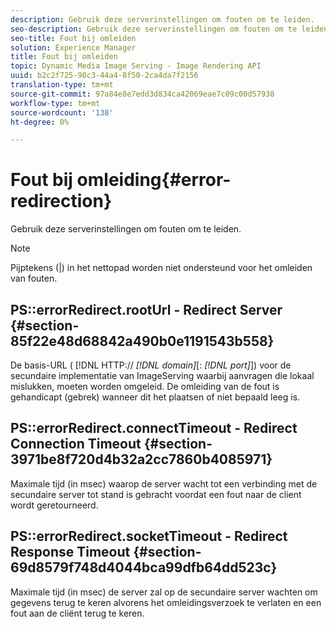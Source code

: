 ```yaml
---
description: Gebruik deze serverinstellingen om fouten om te leiden.
seo-description: Gebruik deze serverinstellingen om fouten om te leiden.
seo-title: Fout bij omleiden
solution: Experience Manager
title: Fout bij omleiden
topic: Dynamic Media Image Serving - Image Rendering API
uuid: b2c2f725-98c3-44a4-8f50-2ca4da7f2156
translation-type: tm+mt
source-git-commit: 97a84e8e7edd3d834ca42069eae7c09c00d57938
workflow-type: tm+mt
source-wordcount: '138'
ht-degree: 0%

---
```



# Fout bij omleiding{#error-redirection}

Gebruik deze serverinstellingen om fouten om te leiden.

>[!NOTE]
>
>Pijptekens (|) in het nettopad worden niet ondersteund voor het omleiden van fouten.

## PS::errorRedirect.rootUrl - Redirect Server {#section-85f22e48d68842a490b0e1191543b558}

De basis-URL ( [!DNL HTTP:// *[!DNL domain]*[: *[!DNL port]*]) voor de secundaire implementatie van ImageServing waarbij aanvragen die lokaal mislukken, moeten worden omgeleid. De omleiding van de fout is gehandicapt (gebrek) wanneer dit het plaatsen of niet bepaald leeg is.

## PS::errorRedirect.connectTimeout - Redirect Connection Timeout {#section-3971be8f720d4b32a2cc7860b4085971}

Maximale tijd (in msec) waarop de server wacht tot een verbinding met de secundaire server tot stand is gebracht voordat een fout naar de client wordt geretourneerd.

## PS::errorRedirect.socketTimeout - Redirect Response Timeout {#section-69d8579f748d4044bca99dfb64dd523c}

Maximale tijd (in msec) de server zal op de secundaire server wachten om gegevens terug te keren alvorens het omleidingsverzoek te verlaten en een fout aan de cliënt terug te keren.
